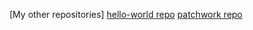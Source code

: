 [My other repositories]
[hello-world repo](https://github.com/lantos14/hello-world)
[patchwork repo](https://github.com/lantos14/patchwork)